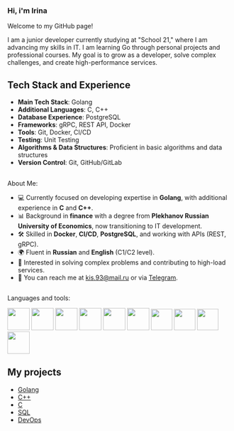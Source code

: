 ### Hi, i'm Irina

Welcome to my GitHub page!

I am a junior developer currently studying at "School 21," where I am advancing my skills in IT. I am learning Go through personal projects and professional courses. My goal is to grow as a developer, solve complex challenges, and create high-performance services.

## Tech Stack and Experience
- **Main Tech Stack**: Golang
- **Additional Languages**: C, C++
- **Database Experience**: PostgreSQL
- **Frameworks**: gRPC, REST API, Docker
- **Tools**: Git, Docker, CI/CD
- **Testing**: Unit Testing
- **Algorithms & Data Structures**: Proficient in basic algorithms and data structures
- **Version Control**: Git, GitHub/GitLab

##
About Me:
- 💻 Currently focused on developing expertise in **Golang**, with additional experience in **C** and **C++**.
- 📊 Background in **finance** with a degree from **Plekhanov Russian University of Economics**, now transitioning to IT development.
- 🛠 Skilled in **Docker**, **CI/CD**, **PostgreSQL**, and working with APIs (REST, gRPC).
- 🌍 Fluent in **Russian** and **English** (C1/C2 level).
- 🎯 Interested in solving complex problems and contributing to high-load services.
- 📧 You can reach me at [kis.93@mail.ru](mailto:kis.93@mail.ru) or via [Telegram](https://t.me/irrishka_k).


##
Languages and tools:

<img src="https://cdn.jsdelivr.net/gh/devicons/devicon/icons/go/go-original.svg" width="50"/> <img src="https://cdn.jsdelivr.net/gh/devicons/devicon/icons/c/c-original.svg" width="50"/> <img src="https://cdn.jsdelivr.net/gh/devicons/devicon/icons/cplusplus/cplusplus-original.svg" width="50"/> <img src="https://cdn.jsdelivr.net/gh/devicons/devicon/icons/mysql/mysql-original-wordmark.svg" width="50"/> <img src="https://cdn.jsdelivr.net/gh/devicons/devicon/icons/linux/linux-original.svg" width="50"/> <img src="https://cdn.jsdelivr.net/gh/devicons/devicon/icons/docker/docker-original.svg" width="50"/> <img src="https://cdn.jsdelivr.net/gh/devicons/devicon/icons/git/git-original.svg" width="48"/> <img src="https://cdn.jsdelivr.net/gh/devicons/devicon/icons/gitlab/gitlab-plain-wordmark.svg" width="48"/> <img src="https://cdn.jsdelivr.net/gh/devicons/devicon/icons/bash/bash-original.svg" width="48"/> <img src="https://cdn.jsdelivr.net/gh/devicons/devicon/icons/qt/qt-original.svg" width="50"/>

## My projects
- [Golang](https://github.com/search?q=user:aventhis+language:golang&type=repositories)
- [C++](https://github.com/search?q=user:aventhis+language:cpp&type=repositories)
- [C](https://github.com/search?q=user:aventhis+language:c&type=repositories)
- [SQL](https://github.com/search?q=user:aventhis+language:sql&type=repositories)
- [DevOps](https://github.com/search?q=user:aventhis+topic:devops&type=repositories)

